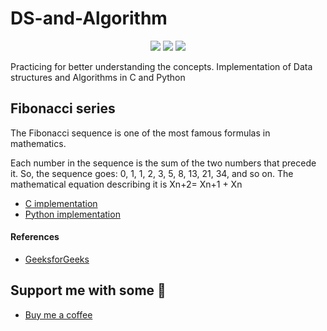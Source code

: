 # DS-and-Algorithm

<p align="center">
<img src="https://img.shields.io/badge/license-MIT-blue.svg">
<img src="https://img.shields.io/badge/Made with-C-green.svg">
<img src="https://img.shields.io/badge/Made with-Python-green.svg">
</p> 

Practicing for better understanding the concepts. 
Implementation of Data structures and Algorithms in C and Python

## Fibonacci series
The Fibonacci sequence is one of the most famous formulas in mathematics.

Each number in the sequence is the sum of the two numbers that precede it. So, the sequence goes: 0, 1, 1, 2, 3, 5, 8, 13, 21, 34, and so on. The mathematical equation describing it is Xn+2= Xn+1 + Xn

* [C implementation](https://github.com/gowtham758550/DS-and-Algorithm/blob/main/C/fibonacci.c)
* [Python implementation](https://github.com/gowtham758550/DS-and-Algorithm/blob/main/Python/fibonacci.py)

#### References 
* [GeeksforGeeks](https://www.geeksforgeeks.org/program-for-nth-fibonacci-number/) 

## Support me with some 💸
* [Buy me a coffee](https://www.buymeacoffee.com/gowtham758550) 

